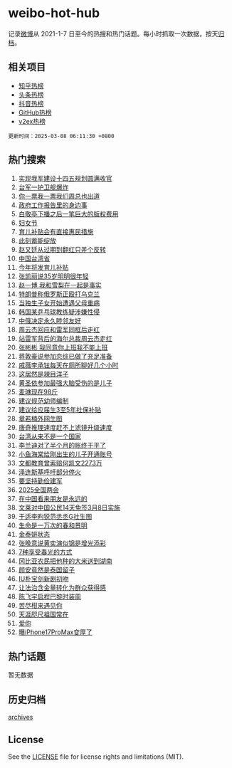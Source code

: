 # weibo-hot-hub

记录[微博](https://www.weibo.com)从 2021-1-7 日至今的热搜和热门话题。每小时抓取一次数据，按天[归档](archives)。

## 相关项目

- [知乎热榜](https://github.com/lonnyzhang423/zhihu-hot-hub)
- [头条热榜](https://github.com/lonnyzhang423/toutiao-hot-hub)
- [抖音热榜](https://github.com/lonnyzhang423/douyin-hot-hub)
- [GitHub热榜](https://github.com/lonnyzhang423/github-hot-hub)
- [v2ex热榜](https://github.com/lonnyzhang423/v2ex-hot-hub)


`更新时间：2025-03-08 06:11:30 +0800`

## 热门搜索

1. [实现我军建设十四五规划圆满收官](https://m.weibo.cn/search?containerid=100103type%3D1%26t%3D10%26q%3D%23%E5%AE%9E%E7%8E%B0%E6%88%91%E5%86%9B%E5%BB%BA%E8%AE%BE%E5%8D%81%E5%9B%9B%E4%BA%94%E8%A7%84%E5%88%92%E5%9C%86%E6%BB%A1%E6%94%B6%E5%AE%98%23&stream_entry_id=51&isnewpage=1&extparam=seat%3D1%26stream_entry_id%3D51%26c_type%3D51%26dgr%3D0%26cate%3D10103%26pos%3D0%26q%3D%2523%25E5%25AE%259E%25E7%258E%25B0%25E6%2588%2591%25E5%2586%259B%25E5%25BB%25BA%25E8%25AE%25BE%25E5%258D%2581%25E5%259B%259B%25E4%25BA%2594%25E8%25A7%2584%25E5%2588%2592%25E5%259C%2586%25E6%25BB%25A1%25E6%2594%25B6%25E5%25AE%2598%2523%26filter_type%3Drealtimehot%26display_time%3D1741385488%26pre_seqid%3D17413854889700332027446)
1. [台军一护卫舰爆炸](https://m.weibo.cn/search?containerid=100103type%3D1%26t%3D10%26q%3D%23%E5%8F%B0%E5%86%9B%E4%B8%80%E6%8A%A4%E5%8D%AB%E8%88%B0%E7%88%86%E7%82%B8%23&stream_entry_id=31&isnewpage=1&extparam=seat%3D1%26band_rank%3D1%26pos%3D0%26dgr%3D0%26flag%3D2%26filter_type%3Drealtimehot%26c_type%3D31%26stream_entry_id%3D31%26lcate%3D5001%26q%3D%2523%25E5%258F%25B0%25E5%2586%259B%25E4%25B8%2580%25E6%258A%25A4%25E5%258D%25AB%25E8%2588%25B0%25E7%2588%2586%25E7%2582%25B8%2523%26cate%3D5001%26realpos%3D1%26display_time%3D1741385488%26pre_seqid%3D17413854889700332027446)
1. [你一票我一票我们周总也出道](https://m.weibo.cn/search?containerid=100103type%3D1%26t%3D10%26q%3D%23%E4%BD%A0%E4%B8%80%E7%A5%A8%E6%88%91%E4%B8%80%E7%A5%A8%E6%88%91%E4%BB%AC%E5%91%A8%E6%80%BB%E4%B9%9F%E5%87%BA%E9%81%93%23&stream_entry_id=31&isnewpage=1&extparam=seat%3D1%26band_rank%3D2%26pos%3D1%26dgr%3D0%26flag%3D0%26filter_type%3Drealtimehot%26c_type%3D31%26stream_entry_id%3D31%26lcate%3D5001%26q%3D%2523%25E4%25BD%25A0%25E4%25B8%2580%25E7%25A5%25A8%25E6%2588%2591%25E4%25B8%2580%25E7%25A5%25A8%25E6%2588%2591%25E4%25BB%25AC%25E5%2591%25A8%25E6%2580%25BB%25E4%25B9%259F%25E5%2587%25BA%25E9%2581%2593%2523%26cate%3D5001%26realpos%3D2%26display_time%3D1741385488%26pre_seqid%3D17413854889700332027446)
1. [政府工作报告里的身边事](https://m.weibo.cn/search?containerid=100103type%3D1%26t%3D10%26q%3D%23%E6%94%BF%E5%BA%9C%E5%B7%A5%E4%BD%9C%E6%8A%A5%E5%91%8A%E9%87%8C%E7%9A%84%E8%BA%AB%E8%BE%B9%E4%BA%8B%23&stream_entry_id=31&isnewpage=1&extparam=seat%3D1%26band_rank%3D3%26pos%3D2%26dgr%3D0%26flag%3D0%26filter_type%3Drealtimehot%26c_type%3D31%26stream_entry_id%3D31%26lcate%3D5001%26q%3D%2523%25E6%2594%25BF%25E5%25BA%259C%25E5%25B7%25A5%25E4%25BD%259C%25E6%258A%25A5%25E5%2591%258A%25E9%2587%258C%25E7%259A%2584%25E8%25BA%25AB%25E8%25BE%25B9%25E4%25BA%258B%2523%26cate%3D5001%26realpos%3D3%26display_time%3D1741385488%26pre_seqid%3D17413854889700332027446)
1. [白敬亭下播之后一笔巨大的版权费用](https://m.weibo.cn/search?containerid=100103type%3D1%26t%3D10%26q%3D%23%E7%99%BD%E6%95%AC%E4%BA%AD%E4%B8%8B%E6%92%AD%E4%B9%8B%E5%90%8E%E4%B8%80%E7%AC%94%E5%B7%A8%E5%A4%A7%E7%9A%84%E7%89%88%E6%9D%83%E8%B4%B9%E7%94%A8%23&stream_entry_id=31&isnewpage=1&extparam=seat%3D1%26band_rank%3D4%26pos%3D3%26dgr%3D0%26flag%3D2%26filter_type%3Drealtimehot%26c_type%3D31%26stream_entry_id%3D31%26lcate%3D5001%26q%3D%2523%25E7%2599%25BD%25E6%2595%25AC%25E4%25BA%25AD%25E4%25B8%258B%25E6%2592%25AD%25E4%25B9%258B%25E5%2590%258E%25E4%25B8%2580%25E7%25AC%2594%25E5%25B7%25A8%25E5%25A4%25A7%25E7%259A%2584%25E7%2589%2588%25E6%259D%2583%25E8%25B4%25B9%25E7%2594%25A8%2523%26cate%3D5001%26realpos%3D4%26display_time%3D1741385488%26pre_seqid%3D17413854889700332027446)
1. [妇女节](https://m.weibo.cn/search?containerid=100103type%3D1%26t%3D10%26q%3D%23%E5%A6%87%E5%A5%B3%E8%8A%82%23&stream_entry_id=31&isnewpage=1&extparam=seat%3D1%26band_rank%3D5%26pos%3D4%26dgr%3D0%26flag%3D16%26filter_type%3Drealtimehot%26c_type%3D31%26stream_entry_id%3D31%26lcate%3D5001%26q%3D%2523%25E5%25A6%2587%25E5%25A5%25B3%25E8%258A%2582%2523%26cate%3D5001%26realpos%3D5%26display_time%3D1741385488%26pre_seqid%3D17413854889700332027446)
1. [育儿补贴会有直接惠民措施](https://m.weibo.cn/search?containerid=100103type%3D1%26t%3D10%26q%3D%23%E8%82%B2%E5%84%BF%E8%A1%A5%E8%B4%B4%E4%BC%9A%E6%9C%89%E7%9B%B4%E6%8E%A5%E6%83%A0%E6%B0%91%E6%8E%AA%E6%96%BD%23&stream_entry_id=31&isnewpage=1&extparam=seat%3D1%26band_rank%3D6%26pos%3D5%26dgr%3D0%26flag%3D0%26filter_type%3Drealtimehot%26c_type%3D31%26stream_entry_id%3D31%26lcate%3D5001%26q%3D%2523%25E8%2582%25B2%25E5%2584%25BF%25E8%25A1%25A5%25E8%25B4%25B4%25E4%25BC%259A%25E6%259C%2589%25E7%259B%25B4%25E6%258E%25A5%25E6%2583%25A0%25E6%25B0%2591%25E6%258E%25AA%25E6%2596%25BD%2523%26cate%3D5001%26realpos%3D6%26display_time%3D1741385488%26pre_seqid%3D17413854889700332027446)
1. [此刻蓄能绽放](https://m.weibo.cn/search?containerid=100103type%3D1%26t%3D10%26q%3D%23%E6%AD%A4%E5%88%BB%E8%93%84%E8%83%BD%E7%BB%BD%E6%94%BE%23&stream_entry_id=31&isnewpage=1&extparam=seat%3D1%26band_rank%3D7%26pos%3D6%26dgr%3D0%26adid%3D278538%26topic_ad%3D1%26filter_type%3Drealtimehot%26c_type%3D31%26stream_entry_id%3D31%26cate%3D5001%26q%3D%2523%25E6%25AD%25A4%25E5%2588%25BB%25E8%2593%2584%25E8%2583%25BD%25E7%25BB%25BD%25E6%2594%25BE%2523%26lcate%3D5001%26is_ad_pos%3D1%26display_time%3D1741385488%26pre_seqid%3D17413854889700332027446)
1. [赵又廷从过期到翻红只差个反转](https://m.weibo.cn/search?containerid=100103type%3D1%26t%3D10%26q%3D%E8%B5%B5%E5%8F%88%E5%BB%B7%E4%BB%8E%E8%BF%87%E6%9C%9F%E5%88%B0%E7%BF%BB%E7%BA%A2%E5%8F%AA%E5%B7%AE%E4%B8%AA%E5%8F%8D%E8%BD%AC&stream_entry_id=31&isnewpage=1&extparam=seat%3D1%26band_rank%3D7%26pos%3D7%26dgr%3D0%26flag%3D1%26filter_type%3Drealtimehot%26c_type%3D31%26stream_entry_id%3D31%26lcate%3D5001%26q%3D%25E8%25B5%25B5%25E5%258F%2588%25E5%25BB%25B7%25E4%25BB%258E%25E8%25BF%2587%25E6%259C%259F%25E5%2588%25B0%25E7%25BF%25BB%25E7%25BA%25A2%25E5%258F%25AA%25E5%25B7%25AE%25E4%25B8%25AA%25E5%258F%258D%25E8%25BD%25AC%26cate%3D5001%26realpos%3D7%26display_time%3D1741385488%26pre_seqid%3D17413854889700332027446)
1. [中国台湾省](https://m.weibo.cn/search?containerid=100103type%3D1%26t%3D10%26q%3D%23%E4%B8%AD%E5%9B%BD%E5%8F%B0%E6%B9%BE%E7%9C%81%23&stream_entry_id=31&isnewpage=1&extparam=seat%3D1%26band_rank%3D8%26pos%3D8%26dgr%3D0%26flag%3D0%26filter_type%3Drealtimehot%26c_type%3D31%26stream_entry_id%3D31%26lcate%3D5001%26q%3D%2523%25E4%25B8%25AD%25E5%259B%25BD%25E5%258F%25B0%25E6%25B9%25BE%25E7%259C%2581%2523%26cate%3D5001%26realpos%3D8%26display_time%3D1741385488%26pre_seqid%3D17413854889700332027446)
1. [今年将发育儿补贴](https://m.weibo.cn/search?containerid=100103type%3D1%26t%3D10%26q%3D%23%E4%BB%8A%E5%B9%B4%E5%B0%86%E5%8F%91%E8%82%B2%E5%84%BF%E8%A1%A5%E8%B4%B4%23&stream_entry_id=31&isnewpage=1&extparam=seat%3D1%26band_rank%3D9%26pos%3D9%26dgr%3D0%26flag%3D0%26filter_type%3Drealtimehot%26c_type%3D31%26stream_entry_id%3D31%26lcate%3D5001%26q%3D%2523%25E4%25BB%258A%25E5%25B9%25B4%25E5%25B0%2586%25E5%258F%2591%25E8%2582%25B2%25E5%2584%25BF%25E8%25A1%25A5%25E8%25B4%25B4%2523%26cate%3D5001%26realpos%3D9%26display_time%3D1741385488%26pre_seqid%3D17413854889700332027446)
1. [张凯丽说35岁明明很年轻](https://m.weibo.cn/search?containerid=100103type%3D1%26t%3D10%26q%3D%23%E5%BC%A0%E5%87%AF%E4%B8%BD%E8%AF%B435%E5%B2%81%E6%98%8E%E6%98%8E%E5%BE%88%E5%B9%B4%E8%BD%BB%23&stream_entry_id=31&isnewpage=1&extparam=seat%3D1%26band_rank%3D10%26pos%3D10%26dgr%3D0%26flag%3D0%26filter_type%3Drealtimehot%26c_type%3D31%26stream_entry_id%3D31%26lcate%3D5001%26q%3D%2523%25E5%25BC%25A0%25E5%2587%25AF%25E4%25B8%25BD%25E8%25AF%25B435%25E5%25B2%2581%25E6%2598%258E%25E6%2598%258E%25E5%25BE%2588%25E5%25B9%25B4%25E8%25BD%25BB%2523%26cate%3D5001%26realpos%3D10%26display_time%3D1741385488%26pre_seqid%3D17413854889700332027446)
1. [赵一博 我和雪梨在一起是事实](https://m.weibo.cn/search?containerid=100103type%3D1%26t%3D10%26q%3D%E8%B5%B5%E4%B8%80%E5%8D%9A+%E6%88%91%E5%92%8C%E9%9B%AA%E6%A2%A8%E5%9C%A8%E4%B8%80%E8%B5%B7%E6%98%AF%E4%BA%8B%E5%AE%9E&stream_entry_id=31&isnewpage=1&extparam=seat%3D1%26band_rank%3D11%26pos%3D11%26dgr%3D0%26flag%3D2%26filter_type%3Drealtimehot%26c_type%3D31%26stream_entry_id%3D31%26lcate%3D5001%26q%3D%25E8%25B5%25B5%25E4%25B8%2580%25E5%258D%259A%2520%25E6%2588%2591%25E5%2592%258C%25E9%259B%25AA%25E6%25A2%25A8%25E5%259C%25A8%25E4%25B8%2580%25E8%25B5%25B7%25E6%2598%25AF%25E4%25BA%258B%25E5%25AE%259E%26cate%3D5001%26realpos%3D11%26display_time%3D1741385488%26pre_seqid%3D17413854889700332027446)
1. [特朗普称俄罗斯正殴打乌克兰](https://m.weibo.cn/search?containerid=100103type%3D1%26t%3D10%26q%3D%23%E7%89%B9%E6%9C%97%E6%99%AE%E7%A7%B0%E4%BF%84%E7%BD%97%E6%96%AF%E6%AD%A3%E6%AE%B4%E6%89%93%E4%B9%8C%E5%85%8B%E5%85%B0%23&stream_entry_id=31&isnewpage=1&extparam=seat%3D1%26band_rank%3D12%26pos%3D12%26dgr%3D0%26flag%3D0%26filter_type%3Drealtimehot%26c_type%3D31%26stream_entry_id%3D31%26lcate%3D5001%26q%3D%2523%25E7%2589%25B9%25E6%259C%2597%25E6%2599%25AE%25E7%25A7%25B0%25E4%25BF%2584%25E7%25BD%2597%25E6%2596%25AF%25E6%25AD%25A3%25E6%25AE%25B4%25E6%2589%2593%25E4%25B9%258C%25E5%2585%258B%25E5%2585%25B0%2523%26cate%3D5001%26realpos%3D12%26display_time%3D1741385488%26pre_seqid%3D17413854889700332027446)
1. [当独生子女开始遭遇父母重病](https://m.weibo.cn/search?containerid=100103type%3D1%26t%3D10%26q%3D%23%E5%BD%93%E7%8B%AC%E7%94%9F%E5%AD%90%E5%A5%B3%E5%BC%80%E5%A7%8B%E9%81%AD%E9%81%87%E7%88%B6%E6%AF%8D%E9%87%8D%E7%97%85%23&stream_entry_id=31&isnewpage=1&extparam=seat%3D1%26band_rank%3D13%26pos%3D13%26dgr%3D0%26flag%3D0%26filter_type%3Drealtimehot%26c_type%3D31%26stream_entry_id%3D31%26lcate%3D5001%26q%3D%2523%25E5%25BD%2593%25E7%258B%25AC%25E7%2594%259F%25E5%25AD%2590%25E5%25A5%25B3%25E5%25BC%2580%25E5%25A7%258B%25E9%2581%25AD%25E9%2581%2587%25E7%2588%25B6%25E6%25AF%258D%25E9%2587%258D%25E7%2597%2585%2523%26cate%3D5001%26realpos%3D13%26display_time%3D1741385488%26pre_seqid%3D17413854889700332027446)
1. [韩国某乒乓球教练疑涉嫌性侵](https://m.weibo.cn/search?containerid=100103type%3D1%26t%3D10%26q%3D%23%E9%9F%A9%E5%9B%BD%E6%9F%90%E4%B9%92%E4%B9%93%E7%90%83%E6%95%99%E7%BB%83%E7%96%91%E6%B6%89%E5%AB%8C%E6%80%A7%E4%BE%B5%23&stream_entry_id=31&isnewpage=1&extparam=seat%3D1%26band_rank%3D14%26pos%3D14%26dgr%3D0%26flag%3D0%26filter_type%3Drealtimehot%26c_type%3D31%26stream_entry_id%3D31%26lcate%3D5001%26q%3D%2523%25E9%259F%25A9%25E5%259B%25BD%25E6%259F%2590%25E4%25B9%2592%25E4%25B9%2593%25E7%2590%2583%25E6%2595%2599%25E7%25BB%2583%25E7%2596%2591%25E6%25B6%2589%25E5%25AB%258C%25E6%2580%25A7%25E4%25BE%25B5%2523%26cate%3D5001%26realpos%3D14%26display_time%3D1741385488%26pre_seqid%3D17413854889700332027446)
1. [中俄决定永久睦邻友好](https://m.weibo.cn/search?containerid=100103type%3D1%26t%3D10%26q%3D%23%E4%B8%AD%E4%BF%84%E5%86%B3%E5%AE%9A%E6%B0%B8%E4%B9%85%E7%9D%A6%E9%82%BB%E5%8F%8B%E5%A5%BD%23&stream_entry_id=31&isnewpage=1&extparam=seat%3D1%26band_rank%3D15%26pos%3D15%26dgr%3D0%26flag%3D0%26filter_type%3Drealtimehot%26c_type%3D31%26stream_entry_id%3D31%26lcate%3D5001%26q%3D%2523%25E4%25B8%25AD%25E4%25BF%2584%25E5%2586%25B3%25E5%25AE%259A%25E6%25B0%25B8%25E4%25B9%2585%25E7%259D%25A6%25E9%2582%25BB%25E5%258F%258B%25E5%25A5%25BD%2523%26cate%3D5001%26realpos%3D15%26display_time%3D1741385488%26pre_seqid%3D17413854889700332027446)
1. [周云杰回应和雷军同框后走红](https://m.weibo.cn/search?containerid=100103type%3D1%26t%3D10%26q%3D%23%E5%91%A8%E4%BA%91%E6%9D%B0%E5%9B%9E%E5%BA%94%E5%92%8C%E9%9B%B7%E5%86%9B%E5%90%8C%E6%A1%86%E5%90%8E%E8%B5%B0%E7%BA%A2%23&stream_entry_id=31&isnewpage=1&extparam=seat%3D1%26band_rank%3D16%26pos%3D16%26dgr%3D0%26flag%3D0%26filter_type%3Drealtimehot%26c_type%3D31%26stream_entry_id%3D31%26lcate%3D5001%26q%3D%2523%25E5%2591%25A8%25E4%25BA%2591%25E6%259D%25B0%25E5%259B%259E%25E5%25BA%2594%25E5%2592%258C%25E9%259B%25B7%25E5%2586%259B%25E5%2590%258C%25E6%25A1%2586%25E5%2590%258E%25E8%25B5%25B0%25E7%25BA%25A2%2523%26cate%3D5001%26realpos%3D16%26display_time%3D1741385488%26pre_seqid%3D17413854889700332027446)
1. [站雷军背后的海尔总裁周云杰走红](https://m.weibo.cn/search?containerid=100103type%3D1%26t%3D10%26q%3D%23%E7%AB%99%E9%9B%B7%E5%86%9B%E8%83%8C%E5%90%8E%E7%9A%84%E6%B5%B7%E5%B0%94%E6%80%BB%E8%A3%81%E5%91%A8%E4%BA%91%E6%9D%B0%E8%B5%B0%E7%BA%A2%23&stream_entry_id=31&isnewpage=1&extparam=seat%3D1%26band_rank%3D17%26pos%3D17%26dgr%3D0%26flag%3D0%26filter_type%3Drealtimehot%26c_type%3D31%26stream_entry_id%3D31%26lcate%3D5001%26q%3D%2523%25E7%25AB%2599%25E9%259B%25B7%25E5%2586%259B%25E8%2583%258C%25E5%2590%258E%25E7%259A%2584%25E6%25B5%25B7%25E5%25B0%2594%25E6%2580%25BB%25E8%25A3%2581%25E5%2591%25A8%25E4%25BA%2591%25E6%259D%25B0%25E8%25B5%25B0%25E7%25BA%25A2%2523%26cate%3D5001%26realpos%3D17%26display_time%3D1741385488%26pre_seqid%3D17413854889700332027446)
1. [张彬彬 我同意你上班我不能上班](https://m.weibo.cn/search?containerid=100103type%3D1%26t%3D10%26q%3D%E5%BC%A0%E5%BD%AC%E5%BD%AC+%E6%88%91%E5%90%8C%E6%84%8F%E4%BD%A0%E4%B8%8A%E7%8F%AD%E6%88%91%E4%B8%8D%E8%83%BD%E4%B8%8A%E7%8F%AD&stream_entry_id=31&isnewpage=1&extparam=seat%3D1%26band_rank%3D18%26pos%3D18%26dgr%3D0%26flag%3D2%26filter_type%3Drealtimehot%26c_type%3D31%26stream_entry_id%3D31%26lcate%3D5001%26q%3D%25E5%25BC%25A0%25E5%25BD%25AC%25E5%25BD%25AC%2520%25E6%2588%2591%25E5%2590%258C%25E6%2584%258F%25E4%25BD%25A0%25E4%25B8%258A%25E7%258F%25AD%25E6%2588%2591%25E4%25B8%258D%25E8%2583%25BD%25E4%25B8%258A%25E7%258F%25AD%26cate%3D5001%26realpos%3D18%26display_time%3D1741385488%26pre_seqid%3D17413854889700332027446)
1. [蒋敦豪说参加恋综已做了充足准备](https://m.weibo.cn/search?containerid=100103type%3D1%26t%3D10%26q%3D%23%E8%92%8B%E6%95%A6%E8%B1%AA%E8%AF%B4%E5%8F%82%E5%8A%A0%E6%81%8B%E7%BB%BC%E5%B7%B2%E5%81%9A%E4%BA%86%E5%85%85%E8%B6%B3%E5%87%86%E5%A4%87%23&stream_entry_id=31&isnewpage=1&extparam=seat%3D1%26band_rank%3D19%26pos%3D19%26dgr%3D0%26flag%3D0%26filter_type%3Drealtimehot%26c_type%3D31%26stream_entry_id%3D31%26lcate%3D5001%26q%3D%2523%25E8%2592%258B%25E6%2595%25A6%25E8%25B1%25AA%25E8%25AF%25B4%25E5%258F%2582%25E5%258A%25A0%25E6%2581%258B%25E7%25BB%25BC%25E5%25B7%25B2%25E5%2581%259A%25E4%25BA%2586%25E5%2585%2585%25E8%25B6%25B3%25E5%2587%2586%25E5%25A4%2587%2523%26cate%3D5001%26realpos%3D19%26display_time%3D1741385488%26pre_seqid%3D17413854889700332027446)
1. [戚薇李承铉每天在厕所聊好几个小时](https://m.weibo.cn/search?containerid=100103type%3D1%26t%3D10%26q%3D%23%E6%88%9A%E8%96%87%E6%9D%8E%E6%89%BF%E9%93%89%E6%AF%8F%E5%A4%A9%E5%9C%A8%E5%8E%95%E6%89%80%E8%81%8A%E5%A5%BD%E5%87%A0%E4%B8%AA%E5%B0%8F%E6%97%B6%23&stream_entry_id=31&isnewpage=1&extparam=seat%3D1%26band_rank%3D20%26pos%3D20%26dgr%3D0%26flag%3D0%26filter_type%3Drealtimehot%26c_type%3D31%26stream_entry_id%3D31%26lcate%3D5001%26q%3D%2523%25E6%2588%259A%25E8%2596%2587%25E6%259D%258E%25E6%2589%25BF%25E9%2593%2589%25E6%25AF%258F%25E5%25A4%25A9%25E5%259C%25A8%25E5%258E%2595%25E6%2589%2580%25E8%2581%258A%25E5%25A5%25BD%25E5%2587%25A0%25E4%25B8%25AA%25E5%25B0%258F%25E6%2597%25B6%2523%26cate%3D5001%26realpos%3D20%26display_time%3D1741385488%26pre_seqid%3D17413854889700332027446)
1. [这居然是辣目洋子](https://m.weibo.cn/search?containerid=100103type%3D1%26t%3D10%26q%3D%E8%BF%99%E5%B1%85%E7%84%B6%E6%98%AF%E8%BE%A3%E7%9B%AE%E6%B4%8B%E5%AD%90&stream_entry_id=31&isnewpage=1&extparam=seat%3D1%26band_rank%3D21%26pos%3D21%26dgr%3D0%26flag%3D0%26filter_type%3Drealtimehot%26c_type%3D31%26stream_entry_id%3D31%26lcate%3D5001%26q%3D%25E8%25BF%2599%25E5%25B1%2585%25E7%2584%25B6%25E6%2598%25AF%25E8%25BE%25A3%25E7%259B%25AE%25E6%25B4%258B%25E5%25AD%2590%26cate%3D5001%26realpos%3D21%26display_time%3D1741385488%26pre_seqid%3D17413854889700332027446)
1. [黄圣依参加最强大脑受伤的是儿子](https://m.weibo.cn/search?containerid=100103type%3D1%26t%3D10%26q%3D%E9%BB%84%E5%9C%A3%E4%BE%9D%E5%8F%82%E5%8A%A0%E6%9C%80%E5%BC%BA%E5%A4%A7%E8%84%91%E5%8F%97%E4%BC%A4%E7%9A%84%E6%98%AF%E5%84%BF%E5%AD%90&stream_entry_id=31&isnewpage=1&extparam=seat%3D1%26band_rank%3D22%26pos%3D22%26dgr%3D0%26flag%3D0%26filter_type%3Drealtimehot%26c_type%3D31%26stream_entry_id%3D31%26lcate%3D5001%26q%3D%25E9%25BB%2584%25E5%259C%25A3%25E4%25BE%259D%25E5%258F%2582%25E5%258A%25A0%25E6%259C%2580%25E5%25BC%25BA%25E5%25A4%25A7%25E8%2584%2591%25E5%258F%2597%25E4%25BC%25A4%25E7%259A%2584%25E6%2598%25AF%25E5%2584%25BF%25E5%25AD%2590%26cate%3D5001%26realpos%3D22%26display_time%3D1741385488%26pre_seqid%3D17413854889700332027446)
1. [麦琳现在98斤](https://m.weibo.cn/search?containerid=100103type%3D1%26t%3D10%26q%3D%23%E9%BA%A6%E7%90%B3%E7%8E%B0%E5%9C%A898%E6%96%A4%23&stream_entry_id=31&isnewpage=1&extparam=seat%3D1%26band_rank%3D23%26pos%3D23%26dgr%3D0%26flag%3D0%26filter_type%3Drealtimehot%26c_type%3D31%26stream_entry_id%3D31%26lcate%3D5001%26q%3D%2523%25E9%25BA%25A6%25E7%2590%25B3%25E7%258E%25B0%25E5%259C%25A898%25E6%2596%25A4%2523%26cate%3D5001%26realpos%3D23%26display_time%3D1741385488%26pre_seqid%3D17413854889700332027446)
1. [建议规范幼师编制](https://m.weibo.cn/search?containerid=100103type%3D1%26t%3D10%26q%3D%23%E5%BB%BA%E8%AE%AE%E8%A7%84%E8%8C%83%E5%B9%BC%E5%B8%88%E7%BC%96%E5%88%B6%23&stream_entry_id=31&isnewpage=1&extparam=seat%3D1%26band_rank%3D24%26pos%3D24%26dgr%3D0%26flag%3D0%26filter_type%3Drealtimehot%26c_type%3D31%26stream_entry_id%3D31%26lcate%3D5001%26q%3D%2523%25E5%25BB%25BA%25E8%25AE%25AE%25E8%25A7%2584%25E8%258C%2583%25E5%25B9%25BC%25E5%25B8%2588%25E7%25BC%2596%25E5%2588%25B6%2523%26cate%3D5001%26realpos%3D24%26display_time%3D1741385488%26pre_seqid%3D17413854889700332027446)
1. [建议给应届生3至5年社保补贴](https://m.weibo.cn/search?containerid=100103type%3D1%26t%3D10%26q%3D%23%E5%BB%BA%E8%AE%AE%E7%BB%99%E5%BA%94%E5%B1%8A%E7%94%9F3%E8%87%B35%E5%B9%B4%E7%A4%BE%E4%BF%9D%E8%A1%A5%E8%B4%B4%23&stream_entry_id=31&isnewpage=1&extparam=seat%3D1%26band_rank%3D25%26pos%3D25%26dgr%3D0%26flag%3D0%26filter_type%3Drealtimehot%26c_type%3D31%26stream_entry_id%3D31%26lcate%3D5001%26q%3D%2523%25E5%25BB%25BA%25E8%25AE%25AE%25E7%25BB%2599%25E5%25BA%2594%25E5%25B1%258A%25E7%2594%259F3%25E8%2587%25B35%25E5%25B9%25B4%25E7%25A4%25BE%25E4%25BF%259D%25E8%25A1%25A5%25E8%25B4%25B4%2523%26cate%3D5001%26realpos%3D25%26display_time%3D1741385488%26pre_seqid%3D17413854889700332027446)
1. [章若楠外网生图](https://m.weibo.cn/search?containerid=100103type%3D1%26t%3D10%26q%3D%23%E7%AB%A0%E8%8B%A5%E6%A5%A0%E5%A4%96%E7%BD%91%E7%94%9F%E5%9B%BE%23&stream_entry_id=31&isnewpage=1&extparam=seat%3D1%26band_rank%3D26%26pos%3D26%26dgr%3D0%26flag%3D0%26filter_type%3Drealtimehot%26c_type%3D31%26stream_entry_id%3D31%26lcate%3D5001%26q%3D%2523%25E7%25AB%25A0%25E8%258B%25A5%25E6%25A5%25A0%25E5%25A4%2596%25E7%25BD%2591%25E7%2594%259F%25E5%259B%25BE%2523%26cate%3D5001%26realpos%3D26%26display_time%3D1741385488%26pre_seqid%3D17413854889700332027446)
1. [唐奇推理速度赶不上滤镜升级速度](https://m.weibo.cn/search?containerid=100103type%3D1%26t%3D10%26q%3D%E5%94%90%E5%A5%87%E6%8E%A8%E7%90%86%E9%80%9F%E5%BA%A6%E8%B5%B6%E4%B8%8D%E4%B8%8A%E6%BB%A4%E9%95%9C%E5%8D%87%E7%BA%A7%E9%80%9F%E5%BA%A6&stream_entry_id=31&isnewpage=1&extparam=seat%3D1%26band_rank%3D27%26pos%3D27%26dgr%3D0%26flag%3D0%26filter_type%3Drealtimehot%26c_type%3D31%26stream_entry_id%3D31%26lcate%3D5001%26q%3D%25E5%2594%2590%25E5%25A5%2587%25E6%258E%25A8%25E7%2590%2586%25E9%2580%259F%25E5%25BA%25A6%25E8%25B5%25B6%25E4%25B8%258D%25E4%25B8%258A%25E6%25BB%25A4%25E9%2595%259C%25E5%258D%2587%25E7%25BA%25A7%25E9%2580%259F%25E5%25BA%25A6%26cate%3D5001%26realpos%3D27%26display_time%3D1741385488%26pre_seqid%3D17413854889700332027446)
1. [台湾从来不是一个国家](https://m.weibo.cn/search?containerid=100103type%3D1%26t%3D10%26q%3D%23%E5%8F%B0%E6%B9%BE%E4%BB%8E%E6%9D%A5%E4%B8%8D%E6%98%AF%E4%B8%80%E4%B8%AA%E5%9B%BD%E5%AE%B6%23&stream_entry_id=31&isnewpage=1&extparam=seat%3D1%26band_rank%3D28%26pos%3D28%26dgr%3D0%26flag%3D0%26filter_type%3Drealtimehot%26c_type%3D31%26stream_entry_id%3D31%26lcate%3D5001%26q%3D%2523%25E5%258F%25B0%25E6%25B9%25BE%25E4%25BB%258E%25E6%259D%25A5%25E4%25B8%258D%25E6%2598%25AF%25E4%25B8%2580%25E4%25B8%25AA%25E5%259B%25BD%25E5%25AE%25B6%2523%26cate%3D5001%26realpos%3D28%26display_time%3D1741385488%26pre_seqid%3D17413854889700332027446)
1. [李兰迪对了半个月的账终于平了](https://m.weibo.cn/search?containerid=100103type%3D1%26t%3D10%26q%3D%E6%9D%8E%E5%85%B0%E8%BF%AA%E5%AF%B9%E4%BA%86%E5%8D%8A%E4%B8%AA%E6%9C%88%E7%9A%84%E8%B4%A6%E7%BB%88%E4%BA%8E%E5%B9%B3%E4%BA%86&stream_entry_id=31&isnewpage=1&extparam=seat%3D1%26band_rank%3D29%26pos%3D29%26dgr%3D0%26flag%3D0%26filter_type%3Drealtimehot%26c_type%3D31%26stream_entry_id%3D31%26lcate%3D5001%26q%3D%25E6%259D%258E%25E5%2585%25B0%25E8%25BF%25AA%25E5%25AF%25B9%25E4%25BA%2586%25E5%258D%258A%25E4%25B8%25AA%25E6%259C%2588%25E7%259A%2584%25E8%25B4%25A6%25E7%25BB%2588%25E4%25BA%258E%25E5%25B9%25B3%25E4%25BA%2586%26cate%3D5001%26realpos%3D29%26display_time%3D1741385488%26pre_seqid%3D17413854889700332027446)
1. [小鱼海棠给刚出生的儿子开通账号](https://m.weibo.cn/search?containerid=100103type%3D1%26t%3D10%26q%3D%23%E5%B0%8F%E9%B1%BC%E6%B5%B7%E6%A3%A0%E7%BB%99%E5%88%9A%E5%87%BA%E7%94%9F%E7%9A%84%E5%84%BF%E5%AD%90%E5%BC%80%E9%80%9A%E8%B4%A6%E5%8F%B7%23&stream_entry_id=31&isnewpage=1&extparam=seat%3D1%26band_rank%3D30%26pos%3D30%26dgr%3D0%26flag%3D0%26filter_type%3Drealtimehot%26c_type%3D31%26stream_entry_id%3D31%26lcate%3D5001%26q%3D%2523%25E5%25B0%258F%25E9%25B1%25BC%25E6%25B5%25B7%25E6%25A3%25A0%25E7%25BB%2599%25E5%2588%259A%25E5%2587%25BA%25E7%2594%259F%25E7%259A%2584%25E5%2584%25BF%25E5%25AD%2590%25E5%25BC%2580%25E9%2580%259A%25E8%25B4%25A6%25E5%258F%25B7%2523%26cate%3D5001%26realpos%3D30%26display_time%3D1741385488%26pre_seqid%3D17413854889700332027446)
1. [文都教育曾索赔何凯文2273万](https://m.weibo.cn/search?containerid=100103type%3D1%26t%3D10%26q%3D%23%E6%96%87%E9%83%BD%E6%95%99%E8%82%B2%E6%9B%BE%E7%B4%A2%E8%B5%94%E4%BD%95%E5%87%AF%E6%96%872273%E4%B8%87%23&stream_entry_id=31&isnewpage=1&extparam=seat%3D1%26band_rank%3D31%26pos%3D31%26dgr%3D0%26flag%3D0%26filter_type%3Drealtimehot%26c_type%3D31%26stream_entry_id%3D31%26lcate%3D5001%26q%3D%2523%25E6%2596%2587%25E9%2583%25BD%25E6%2595%2599%25E8%2582%25B2%25E6%259B%25BE%25E7%25B4%25A2%25E8%25B5%2594%25E4%25BD%2595%25E5%2587%25AF%25E6%2596%25872273%25E4%25B8%2587%2523%26cate%3D5001%26realpos%3D31%26display_time%3D1741385488%26pre_seqid%3D17413854889700332027446)
1. [泽连斯基呼吁部分停火](https://m.weibo.cn/search?containerid=100103type%3D1%26t%3D10%26q%3D%23%E6%B3%BD%E8%BF%9E%E6%96%AF%E5%9F%BA%E5%91%BC%E5%90%81%E9%83%A8%E5%88%86%E5%81%9C%E7%81%AB%23&stream_entry_id=31&isnewpage=1&extparam=seat%3D1%26band_rank%3D32%26pos%3D32%26dgr%3D0%26flag%3D0%26filter_type%3Drealtimehot%26c_type%3D31%26stream_entry_id%3D31%26lcate%3D5001%26q%3D%2523%25E6%25B3%25BD%25E8%25BF%259E%25E6%2596%25AF%25E5%259F%25BA%25E5%2591%25BC%25E5%2590%2581%25E9%2583%25A8%25E5%2588%2586%25E5%2581%259C%25E7%2581%25AB%2523%26cate%3D5001%26realpos%3D32%26display_time%3D1741385488%26pre_seqid%3D17413854889700332027446)
1. [要坚持勤俭建军](https://m.weibo.cn/search?containerid=100103type%3D1%26t%3D10%26q%3D%23%E8%A6%81%E5%9D%9A%E6%8C%81%E5%8B%A4%E4%BF%AD%E5%BB%BA%E5%86%9B%23&stream_entry_id=31&isnewpage=1&extparam=seat%3D1%26band_rank%3D33%26pos%3D33%26dgr%3D0%26flag%3D0%26filter_type%3Drealtimehot%26c_type%3D31%26stream_entry_id%3D31%26lcate%3D5001%26q%3D%2523%25E8%25A6%2581%25E5%259D%259A%25E6%258C%2581%25E5%258B%25A4%25E4%25BF%25AD%25E5%25BB%25BA%25E5%2586%259B%2523%26cate%3D5001%26realpos%3D33%26display_time%3D1741385488%26pre_seqid%3D17413854889700332027446)
1. [2025全国两会](https://m.weibo.cn/search?containerid=100103type%3D1%26t%3D10%26q%3D%232025%E5%85%A8%E5%9B%BD%E4%B8%A4%E4%BC%9A%23&stream_entry_id=31&isnewpage=1&extparam=seat%3D1%26band_rank%3D34%26pos%3D34%26dgr%3D0%26flag%3D0%26filter_type%3Drealtimehot%26c_type%3D31%26stream_entry_id%3D31%26lcate%3D5001%26q%3D%25232025%25E5%2585%25A8%25E5%259B%25BD%25E4%25B8%25A4%25E4%25BC%259A%2523%26cate%3D5001%26realpos%3D34%26display_time%3D1741385488%26pre_seqid%3D17413854889700332027446)
1. [在中国看来朋友是永远的](https://m.weibo.cn/search?containerid=100103type%3D1%26t%3D10%26q%3D%23%E5%9C%A8%E4%B8%AD%E5%9B%BD%E7%9C%8B%E6%9D%A5%E6%9C%8B%E5%8F%8B%E6%98%AF%E6%B0%B8%E8%BF%9C%E7%9A%84%23&stream_entry_id=31&isnewpage=1&extparam=seat%3D1%26band_rank%3D35%26pos%3D35%26dgr%3D0%26flag%3D1%26filter_type%3Drealtimehot%26c_type%3D31%26stream_entry_id%3D31%26lcate%3D5001%26q%3D%2523%25E5%259C%25A8%25E4%25B8%25AD%25E5%259B%25BD%25E7%259C%258B%25E6%259D%25A5%25E6%259C%258B%25E5%258F%258B%25E6%2598%25AF%25E6%25B0%25B8%25E8%25BF%259C%25E7%259A%2584%2523%26cate%3D5001%26realpos%3D35%26display_time%3D1741385488%26pre_seqid%3D17413854889700332027446)
1. [文莱对中国公民14天免签3月8日实施](https://m.weibo.cn/search?containerid=100103type%3D1%26t%3D10%26q%3D%23%E6%96%87%E8%8E%B1%E5%AF%B9%E4%B8%AD%E5%9B%BD%E5%85%AC%E6%B0%9114%E5%A4%A9%E5%85%8D%E7%AD%BE3%E6%9C%888%E6%97%A5%E5%AE%9E%E6%96%BD%23&stream_entry_id=31&isnewpage=1&extparam=seat%3D1%26band_rank%3D36%26pos%3D36%26dgr%3D0%26flag%3D0%26filter_type%3Drealtimehot%26c_type%3D31%26stream_entry_id%3D31%26lcate%3D5001%26q%3D%2523%25E6%2596%2587%25E8%258E%25B1%25E5%25AF%25B9%25E4%25B8%25AD%25E5%259B%25BD%25E5%2585%25AC%25E6%25B0%259114%25E5%25A4%25A9%25E5%2585%258D%25E7%25AD%25BE3%25E6%259C%25888%25E6%2597%25A5%25E5%25AE%259E%25E6%2596%25BD%2523%26cate%3D5001%26realpos%3D36%26display_time%3D1741385488%26pre_seqid%3D17413854889700332027446)
1. [于适李昀锐范丞丞G社生图](https://m.weibo.cn/search?containerid=100103type%3D1%26t%3D10%26q%3D%23%E4%BA%8E%E9%80%82%E6%9D%8E%E6%98%80%E9%94%90%E8%8C%83%E4%B8%9E%E4%B8%9EG%E7%A4%BE%E7%94%9F%E5%9B%BE%23&stream_entry_id=31&isnewpage=1&extparam=seat%3D1%26band_rank%3D37%26pos%3D37%26dgr%3D0%26flag%3D0%26filter_type%3Drealtimehot%26c_type%3D31%26stream_entry_id%3D31%26lcate%3D5001%26q%3D%2523%25E4%25BA%258E%25E9%2580%2582%25E6%259D%258E%25E6%2598%2580%25E9%2594%2590%25E8%258C%2583%25E4%25B8%259E%25E4%25B8%259EG%25E7%25A4%25BE%25E7%2594%259F%25E5%259B%25BE%2523%26cate%3D5001%26realpos%3D37%26display_time%3D1741385488%26pre_seqid%3D17413854889700332027446)
1. [生命是一万次的春和景明](https://m.weibo.cn/search?containerid=100103type%3D1%26t%3D10%26q%3D%E7%94%9F%E5%91%BD%E6%98%AF%E4%B8%80%E4%B8%87%E6%AC%A1%E7%9A%84%E6%98%A5%E5%92%8C%E6%99%AF%E6%98%8E&stream_entry_id=31&isnewpage=1&extparam=seat%3D1%26band_rank%3D38%26pos%3D38%26dgr%3D0%26flag%3D0%26filter_type%3Drealtimehot%26c_type%3D31%26stream_entry_id%3D31%26lcate%3D5001%26q%3D%25E7%2594%259F%25E5%2591%25BD%25E6%2598%25AF%25E4%25B8%2580%25E4%25B8%2587%25E6%25AC%25A1%25E7%259A%2584%25E6%2598%25A5%25E5%2592%258C%25E6%2599%25AF%25E6%2598%258E%26cate%3D5001%26realpos%3D38%26display_time%3D1741385488%26pre_seqid%3D17413854889700332027446)
1. [金泰妍状态](https://m.weibo.cn/search?containerid=100103type%3D1%26t%3D10%26q%3D%23%E9%87%91%E6%B3%B0%E5%A6%8D%E7%8A%B6%E6%80%81%23&stream_entry_id=31&isnewpage=1&extparam=seat%3D1%26band_rank%3D39%26pos%3D39%26dgr%3D0%26flag%3D0%26filter_type%3Drealtimehot%26c_type%3D31%26stream_entry_id%3D31%26lcate%3D5001%26q%3D%2523%25E9%2587%2591%25E6%25B3%25B0%25E5%25A6%258D%25E7%258A%25B6%25E6%2580%2581%2523%26cate%3D5001%26realpos%3D39%26display_time%3D1741385488%26pre_seqid%3D17413854889700332027446)
1. [张晚意说黄奕演似锦是增光添彩](https://m.weibo.cn/search?containerid=100103type%3D1%26t%3D10%26q%3D%E5%BC%A0%E6%99%9A%E6%84%8F%E8%AF%B4%E9%BB%84%E5%A5%95%E6%BC%94%E4%BC%BC%E9%94%A6%E6%98%AF%E5%A2%9E%E5%85%89%E6%B7%BB%E5%BD%A9&stream_entry_id=31&isnewpage=1&extparam=seat%3D1%26band_rank%3D40%26pos%3D40%26dgr%3D0%26flag%3D0%26filter_type%3Drealtimehot%26c_type%3D31%26stream_entry_id%3D31%26lcate%3D5001%26q%3D%25E5%25BC%25A0%25E6%2599%259A%25E6%2584%258F%25E8%25AF%25B4%25E9%25BB%2584%25E5%25A5%2595%25E6%25BC%2594%25E4%25BC%25BC%25E9%2594%25A6%25E6%2598%25AF%25E5%25A2%259E%25E5%2585%2589%25E6%25B7%25BB%25E5%25BD%25A9%26cate%3D5001%26realpos%3D40%26display_time%3D1741385488%26pre_seqid%3D17413854889700332027446)
1. [7种享受春光的方式](https://m.weibo.cn/search?containerid=100103type%3D1%26t%3D10%26q%3D%237%E7%A7%8D%E4%BA%AB%E5%8F%97%E6%98%A5%E5%85%89%E7%9A%84%E6%96%B9%E5%BC%8F%23&stream_entry_id=31&isnewpage=1&extparam=seat%3D1%26band_rank%3D41%26pos%3D41%26dgr%3D0%26flag%3D0%26filter_type%3Drealtimehot%26c_type%3D31%26stream_entry_id%3D31%26lcate%3D5001%26q%3D%25237%25E7%25A7%258D%25E4%25BA%25AB%25E5%258F%2597%25E6%2598%25A5%25E5%2585%2589%25E7%259A%2584%25E6%2596%25B9%25E5%25BC%258F%2523%26cate%3D5001%26realpos%3D41%26display_time%3D1741385488%26pre_seqid%3D17413854889700332027446)
1. [冈比亚农民把他种的大米送到湖南](https://m.weibo.cn/search?containerid=100103type%3D1%26t%3D10%26q%3D%23%E5%86%88%E6%AF%94%E4%BA%9A%E5%86%9C%E6%B0%91%E6%8A%8A%E4%BB%96%E7%A7%8D%E7%9A%84%E5%A4%A7%E7%B1%B3%E9%80%81%E5%88%B0%E6%B9%96%E5%8D%97%23&stream_entry_id=31&isnewpage=1&extparam=seat%3D1%26band_rank%3D42%26pos%3D42%26dgr%3D0%26flag%3D0%26filter_type%3Drealtimehot%26c_type%3D31%26stream_entry_id%3D31%26lcate%3D5001%26q%3D%2523%25E5%2586%2588%25E6%25AF%2594%25E4%25BA%259A%25E5%2586%259C%25E6%25B0%2591%25E6%258A%258A%25E4%25BB%2596%25E7%25A7%258D%25E7%259A%2584%25E5%25A4%25A7%25E7%25B1%25B3%25E9%2580%2581%25E5%2588%25B0%25E6%25B9%2596%25E5%258D%2597%2523%26cate%3D5001%26realpos%3D42%26display_time%3D1741385488%26pre_seqid%3D17413854889700332027446)
1. [颜安竟然是泰国留子](https://m.weibo.cn/search?containerid=100103type%3D1%26t%3D10%26q%3D%23%E9%A2%9C%E5%AE%89%E7%AB%9F%E7%84%B6%E6%98%AF%E6%B3%B0%E5%9B%BD%E7%95%99%E5%AD%90%23&stream_entry_id=31&isnewpage=1&extparam=seat%3D1%26band_rank%3D43%26pos%3D43%26dgr%3D0%26flag%3D0%26filter_type%3Drealtimehot%26c_type%3D31%26stream_entry_id%3D31%26lcate%3D5001%26q%3D%2523%25E9%25A2%259C%25E5%25AE%2589%25E7%25AB%259F%25E7%2584%25B6%25E6%2598%25AF%25E6%25B3%25B0%25E5%259B%25BD%25E7%2595%2599%25E5%25AD%2590%2523%26cate%3D5001%26realpos%3D43%26display_time%3D1741385488%26pre_seqid%3D17413854889700332027446)
1. [IU朴宝剑新剧初吻](https://m.weibo.cn/search?containerid=100103type%3D1%26t%3D10%26q%3D%23IU%E6%9C%B4%E5%AE%9D%E5%89%91%E6%96%B0%E5%89%A7%E5%88%9D%E5%90%BB%23&stream_entry_id=31&isnewpage=1&extparam=seat%3D1%26band_rank%3D44%26pos%3D44%26dgr%3D0%26flag%3D0%26filter_type%3Drealtimehot%26c_type%3D31%26stream_entry_id%3D31%26lcate%3D5001%26q%3D%2523IU%25E6%259C%25B4%25E5%25AE%259D%25E5%2589%2591%25E6%2596%25B0%25E5%2589%25A7%25E5%2588%259D%25E5%2590%25BB%2523%26cate%3D5001%26realpos%3D44%26display_time%3D1741385488%26pre_seqid%3D17413854889700332027446)
1. [让法治含金量转化为群众获得感](https://m.weibo.cn/search?containerid=100103type%3D1%26t%3D10%26q%3D%23%E8%AE%A9%E6%B3%95%E6%B2%BB%E5%90%AB%E9%87%91%E9%87%8F%E8%BD%AC%E5%8C%96%E4%B8%BA%E7%BE%A4%E4%BC%97%E8%8E%B7%E5%BE%97%E6%84%9F%23&stream_entry_id=31&isnewpage=1&extparam=seat%3D1%26band_rank%3D45%26pos%3D45%26dgr%3D0%26flag%3D0%26filter_type%3Drealtimehot%26c_type%3D31%26stream_entry_id%3D31%26lcate%3D5001%26q%3D%2523%25E8%25AE%25A9%25E6%25B3%2595%25E6%25B2%25BB%25E5%2590%25AB%25E9%2587%2591%25E9%2587%258F%25E8%25BD%25AC%25E5%258C%2596%25E4%25B8%25BA%25E7%25BE%25A4%25E4%25BC%2597%25E8%258E%25B7%25E5%25BE%2597%25E6%2584%259F%2523%26cate%3D5001%26realpos%3D45%26display_time%3D1741385488%26pre_seqid%3D17413854889700332027446)
1. [陈飞宇启程巴黎时装周](https://m.weibo.cn/search?containerid=100103type%3D1%26t%3D10%26q%3D%23%E9%99%88%E9%A3%9E%E5%AE%87%E5%90%AF%E7%A8%8B%E5%B7%B4%E9%BB%8E%E6%97%B6%E8%A3%85%E5%91%A8%23&stream_entry_id=31&isnewpage=1&extparam=seat%3D1%26band_rank%3D46%26pos%3D46%26dgr%3D0%26flag%3D0%26filter_type%3Drealtimehot%26c_type%3D31%26stream_entry_id%3D31%26lcate%3D5001%26q%3D%2523%25E9%2599%2588%25E9%25A3%259E%25E5%25AE%2587%25E5%2590%25AF%25E7%25A8%258B%25E5%25B7%25B4%25E9%25BB%258E%25E6%2597%25B6%25E8%25A3%2585%25E5%2591%25A8%2523%26cate%3D5001%26realpos%3D46%26display_time%3D1741385488%26pre_seqid%3D17413854889700332027446)
1. [苦尽柑来遇见你](https://m.weibo.cn/search?containerid=100103type%3D1%26t%3D10%26q%3D%23%E8%8B%A6%E5%B0%BD%E6%9F%91%E6%9D%A5%E9%81%87%E8%A7%81%E4%BD%A0%23&stream_entry_id=31&isnewpage=1&extparam=seat%3D1%26band_rank%3D47%26pos%3D47%26dgr%3D0%26flag%3D0%26filter_type%3Drealtimehot%26c_type%3D31%26stream_entry_id%3D31%26lcate%3D5001%26q%3D%2523%25E8%258B%25A6%25E5%25B0%25BD%25E6%259F%2591%25E6%259D%25A5%25E9%2581%2587%25E8%25A7%2581%25E4%25BD%25A0%2523%26cate%3D5001%26realpos%3D47%26display_time%3D1741385488%26pre_seqid%3D17413854889700332027446)
1. [天涯咫尺祖国常在](https://m.weibo.cn/search?containerid=100103type%3D1%26t%3D10%26q%3D%23%E5%A4%A9%E6%B6%AF%E5%92%AB%E5%B0%BA%E7%A5%96%E5%9B%BD%E5%B8%B8%E5%9C%A8%23&stream_entry_id=31&isnewpage=1&extparam=seat%3D1%26band_rank%3D48%26pos%3D48%26dgr%3D0%26flag%3D0%26filter_type%3Drealtimehot%26c_type%3D31%26stream_entry_id%3D31%26lcate%3D5001%26q%3D%2523%25E5%25A4%25A9%25E6%25B6%25AF%25E5%2592%25AB%25E5%25B0%25BA%25E7%25A5%2596%25E5%259B%25BD%25E5%25B8%25B8%25E5%259C%25A8%2523%26cate%3D5001%26realpos%3D48%26display_time%3D1741385488%26pre_seqid%3D17413854889700332027446)
1. [爱你](https://m.weibo.cn/search?containerid=100103type%3D1%26t%3D10%26q%3D%E7%88%B1%E4%BD%A0&stream_entry_id=31&isnewpage=1&extparam=seat%3D1%26band_rank%3D49%26pos%3D49%26dgr%3D0%26flag%3D0%26filter_type%3Drealtimehot%26c_type%3D31%26stream_entry_id%3D31%26lcate%3D5001%26q%3D%25E7%2588%25B1%25E4%25BD%25A0%26cate%3D5001%26realpos%3D49%26display_time%3D1741385488%26pre_seqid%3D17413854889700332027446)
1. [曝iPhone17ProMax变厚了](https://m.weibo.cn/search?containerid=100103type%3D1%26t%3D10%26q%3D%23%E6%9B%9DiPhone17ProMax%E5%8F%98%E5%8E%9A%E4%BA%86%23&stream_entry_id=31&isnewpage=1&extparam=seat%3D1%26band_rank%3D50%26pos%3D50%26dgr%3D0%26flag%3D0%26filter_type%3Drealtimehot%26c_type%3D31%26stream_entry_id%3D31%26lcate%3D5001%26q%3D%2523%25E6%259B%259DiPhone17ProMax%25E5%258F%2598%25E5%258E%259A%25E4%25BA%2586%2523%26cate%3D5001%26realpos%3D50%26display_time%3D1741385488%26pre_seqid%3D17413854889700332027446)

## 热门话题

暂无数据

## 历史归档

[archives](archives)

## License

See the [LICENSE](LICENSE) file for license rights and limitations (MIT).
